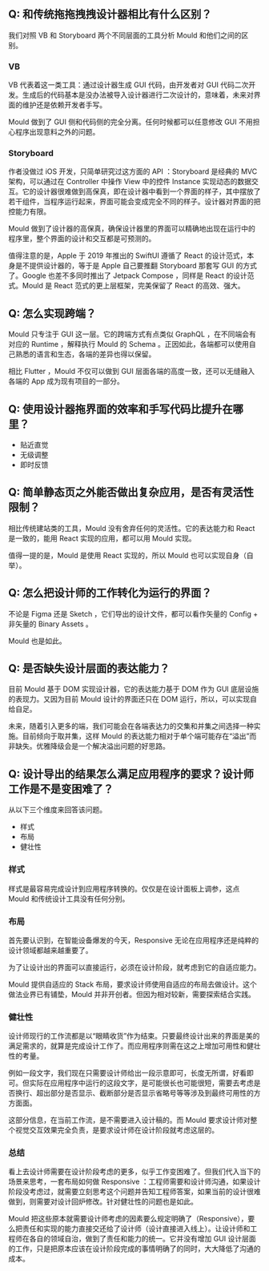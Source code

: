 ## Q: 和传统拖拖拽拽设计器相比有什么区别？

我们对照 VB 和 Storyboard 两个不同层面的工具分析 Mould 和他们之间的区别。

### VB

VB 代表着这一类工具：通过设计器生成 GUI 代码，由开发者对 GUI 代码二次开发。生成后的代码基本是没办法被导入设计器进行二次设计的，意味着，未来对界面的维护还是依赖开发者手写。

Mould 做到了 GUI 侧和代码侧的完全分离。任何时候都可以任意修改 GUI 不用担心程序出现意料之外的问题。

### Storyboard

作者没做过 iOS 开发，只简单研究过这方面的 API ：Storyboard 是经典的 MVC 架构，可以通过在 Controller 中操作 View 中的控件 Instance 实现动态的数据交互。它的设计器很难做到高保真，即在设计器中看到一个界面的样子，其中摆放了若干组件，当程序运行起来，界面可能会变成完全不同的样子。设计器对界面的把控能力有限。

Mould 做到了设计器的高保真，确保设计器里的界面可以精确地出现在运行中的程序里，整个界面的设计和交互都是可预测的。

值得注意的是，Apple 于 2019 年推出的 SwiftUI 遵循了 React 的设计范式，本身是不提供设计器的，等于是 Apple 自己要推翻 Storyboard 那套写 GUI 的方式了。Google 也差不多同时推出了 Jetpack Compose ，同样是 React 的设计范式。Mould 是 React 范式的更上层框架，完美保留了 React 的高效、强大。

## Q: 怎么实现跨端？

Mould 只专注于 GUI 这一层。它的跨端方式有点类似 GraphQL ，在不同端会有对应的 Runtime ，解释执行 Mould 的 Schema 。正因如此，各端都可以使用自己熟悉的语言和生态，各端的差异也得以保留。

相比 Flutter ，Mould 不仅可以做到 GUI 层面各端的高度一致，还可以无缝融入各端的 App 成为现有项目的一部分。

## Q: 使用设计器拖界面的效率和手写代码比提升在哪里？

- 贴近直觉
- 无级调整
- 即时反馈

## Q: 简单静态页之外能否做出复杂应用，是否有灵活性限制？

相比传统建站类的工具，Mould 没有舍弃任何的灵活性。它的表达能力和 React 是一致的，能用 React 实现的应用，都可以用 Mould 实现。

值得一提的是，Mould 是使用 React 实现的，所以 Mould 也可以实现自身（自举）。

## Q: 怎么把设计师的工作转化为运行的界面？

不论是 Figma 还是 Sketch ，它们导出的设计文件，都可以看作矢量的 Config + 非矢量的 Binary Assets 。

Mould 也是如此。

## Q: 是否缺失设计层面的表达能力？

目前 Mould 基于 DOM 实现设计器，它的表达能力基于 DOM 作为 GUI 底层设施的表现力。又因为目前 Mould 设计的界面还只在 DOM 运行，所以，可以实现自给自足。

未来，随着引入更多的端，我们可能会在各端表达力的交集和并集之间选择一种实施。目前倾向于取并集，这样 Mould 的表达能力相对于单个端可能存在“溢出”而非缺失。优雅降级会是一个解决溢出问题的好思路。

## Q: 设计导出的结果怎么满足应用程序的要求？设计师工作是不是变困难了？

从以下三个维度来回答该问题。
- 样式
- 布局
- 健壮性

### 样式

样式是最容易完成设计到应用程序转换的。仅仅是在设计面板上调参，这点 Mould 和传统设计工具没有任何分别。

### 布局

首先要认识到，在智能设备爆发的今天，Responsive 无论在应用程序还是纯粹的设计领域都越来越重要了。

为了让设计出的界面可以直接运行，必须在设计阶段，就考虑到它的自适应能力。

Mould 提供自适应的 Stack 布局，要求设计师使用自适应的布局去做设计。这个做法业界已有铺垫，Mould 并非开创者。但因为相对较新，需要探索结合实践。

### 健壮性

设计师现行的工作流都是以“眼睛收货”作为结束。只要最终设计出来的界面是美的满足需求的，就算是完成设计工作了。而应用程序则需在这之上增加可用性和健壮性的考量。

例如一段文字，我们现在只需要设计师给出一段示意即可，长度无所谓，好看即可。但实际在应用程序中运行的这段文字，是可能很长也可能很短，需要去考虑是否换行、超出部分是否显示、截断部分是否显示省略号等等涉及到最终可用性的方方面面。

这部分信息，在当前工作流，是不需要进入设计稿的。而 Mould 要求设计师对整个视觉交互效果完全负责，是要求设计师在设计阶段就考虑这层的。

### 总结

看上去设计师需要在设计阶段考虑的更多，似乎工作变困难了。但我们代入当下的场景来思考，一套布局如何做 Responsive ：工程师需要和设计师沟通，如果设计阶段没考虑过，就需要立刻思考这个问题并告知工程师答案，如果当前的设计很难做到，则需要对设计回炉修改。针对健壮性的问题也是如此。

Mould 把这些原本就需要设计师考虑的因素要么规定明确了（Responsive），要么把责任和实现的能力直接交还给了设计师（设计直接进入线上）。让设计师和工程师在各自的领域自治，做到了责任和能力的统一。它并没有增加 GUI 设计层面的工作，只是把原本应该在设计阶段完成的事情明确了的同时，大大降低了沟通的成本。